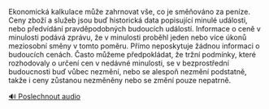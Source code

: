 
Ekonomická kalkulace může zahrnovat vše, co je směňováno za peníze. Ceny zboží a služeb jsou buď historická data popisující minulé události, nebo předvídání pravděpodobných budoucích událostí. Informace o ceně v minulosti podává zprávu, že v minulosti proběhl jeden nebo více úkonů meziosobní směny v tomto poměru. Přímo neposkytuje žádnou informaci o budoucích cenách. Často můžeme předpokládat, že tržní podmínky, které rozhodovaly o určení cen v nedávné minulosti, se v bezprostřední budoucnosti buď vůbec nezmění, nebo se alespoň nezmění podstatně, takže i ceny zůstanou nezměněny nebo se změní pouze nepatrně.

[🔊 Poslechnout audio](/data/7-paragraphs/audio/chapter_42/para_008-Ekonomick-kalkulace-me-zahrnovat-ve-co-je-sm.mp3)
